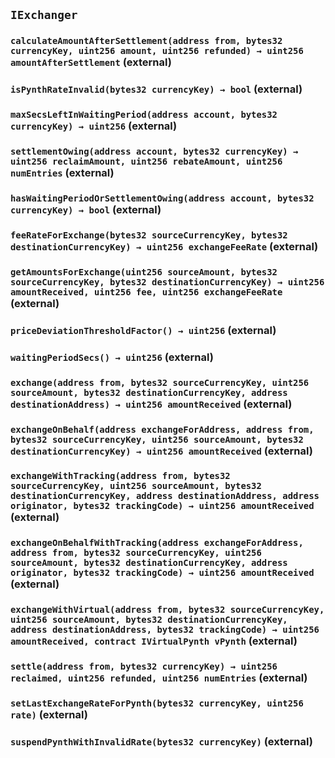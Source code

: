 ## `IExchanger`

### `calculateAmountAfterSettlement(address from, bytes32 currencyKey, uint256 amount, uint256 refunded) → uint256 amountAfterSettlement` (external)

### `isPynthRateInvalid(bytes32 currencyKey) → bool` (external)

### `maxSecsLeftInWaitingPeriod(address account, bytes32 currencyKey) → uint256` (external)

### `settlementOwing(address account, bytes32 currencyKey) → uint256 reclaimAmount, uint256 rebateAmount, uint256 numEntries` (external)

### `hasWaitingPeriodOrSettlementOwing(address account, bytes32 currencyKey) → bool` (external)

### `feeRateForExchange(bytes32 sourceCurrencyKey, bytes32 destinationCurrencyKey) → uint256 exchangeFeeRate` (external)

### `getAmountsForExchange(uint256 sourceAmount, bytes32 sourceCurrencyKey, bytes32 destinationCurrencyKey) → uint256 amountReceived, uint256 fee, uint256 exchangeFeeRate` (external)

### `priceDeviationThresholdFactor() → uint256` (external)

### `waitingPeriodSecs() → uint256` (external)

### `exchange(address from, bytes32 sourceCurrencyKey, uint256 sourceAmount, bytes32 destinationCurrencyKey, address destinationAddress) → uint256 amountReceived` (external)

### `exchangeOnBehalf(address exchangeForAddress, address from, bytes32 sourceCurrencyKey, uint256 sourceAmount, bytes32 destinationCurrencyKey) → uint256 amountReceived` (external)

### `exchangeWithTracking(address from, bytes32 sourceCurrencyKey, uint256 sourceAmount, bytes32 destinationCurrencyKey, address destinationAddress, address originator, bytes32 trackingCode) → uint256 amountReceived` (external)

### `exchangeOnBehalfWithTracking(address exchangeForAddress, address from, bytes32 sourceCurrencyKey, uint256 sourceAmount, bytes32 destinationCurrencyKey, address originator, bytes32 trackingCode) → uint256 amountReceived` (external)

### `exchangeWithVirtual(address from, bytes32 sourceCurrencyKey, uint256 sourceAmount, bytes32 destinationCurrencyKey, address destinationAddress, bytes32 trackingCode) → uint256 amountReceived, contract IVirtualPynth vPynth` (external)

### `settle(address from, bytes32 currencyKey) → uint256 reclaimed, uint256 refunded, uint256 numEntries` (external)

### `setLastExchangeRateForPynth(bytes32 currencyKey, uint256 rate)` (external)

### `suspendPynthWithInvalidRate(bytes32 currencyKey)` (external)
